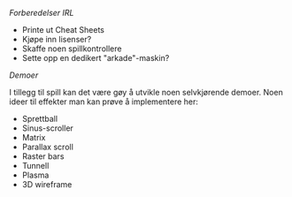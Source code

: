 *Forberedelser IRL*

- Printe ut Cheat Sheets
- Kjøpe inn lisenser?
- Skaffe noen spillkontrollere
- Sette opp en dedikert "arkade"-maskin?

*Demoer*

I tillegg til spill kan det være gøy å utvikle noen selvkjørende demoer. Noen ideer til effekter man kan prøve å implementere her:

- Sprettball
- Sinus-scroller
- Matrix
- Parallax scroll
- Raster bars
- Tunnell
- Plasma
- 3D wireframe


